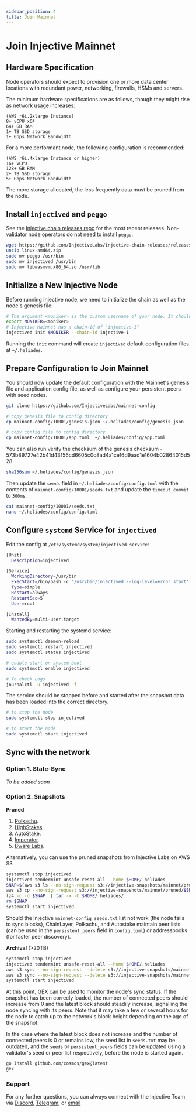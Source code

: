 ```yaml
---
sidebar_position: 4
title: Join Mainnet
---
```


# Join Injective Mainnet

## Hardware Specification
Node operators should expect to provision one or more data center locations with redundant power, networking, firewalls, HSMs and servers.

The minimum hardware specifications are as follows, though they might rise as network usage increases:

```
(AWS r6i.2xlarge Instance)
8+ vCPU x64
64+ GB RAM
1+ TB SSD storage
1+ Gbps Network Bandwidth
```

For a more performant node, the following configuration is recommended:

```
(AWS r6i.4xlarge Instance or higher)
16+ vCPU
128+ GB RAM
2+ TB SSD storage
5+ Gbps Network Bandwidth
```

 The more storage allocated, the less frequently data must be pruned from the node. 

## Install `injectived` and `peggo`

See the [Injective chain releases repo](https://github.com/InjectiveLabs/injective-chain-releases/releases/) for the most recent releases. Non-validator node operators do not need to install `peggo`.
```bash
wget https://github.com/InjectiveLabs/injective-chain-releases/releases/download/v1.12.1-1705909076//linux-amd64.zip
unzip linux-amd64.zip
sudo mv peggo /usr/bin
sudo mv injectived /usr/bin
sudo mv libwasmvm.x86_64.so /usr/lib 
```

## Initialize a New Injective Node

Before running Injective node, we need to initialize the chain as well as the node's genesis file:

```bash
# The argument <moniker> is the custom username of your node. It should be human-readable.
export MONIKER=<moniker>
# Injective Mainnet has a chain-id of "injective-1"
injectived init $MONIKER --chain-id injective-1
```

Running the `init` command will create `injectived` default configuration files at `~/.heliades`.

## Prepare Configuration to Join Mainnet

You should now update the default configuration with the Mainnet's genesis file and application config file, as well as configure your persistent peers with seed nodes.
```bash
git clone https://github.com/InjectiveLabs/mainnet-config

# copy genesis file to config directory
cp mainnet-config/10001/genesis.json ~/.heliades/config/genesis.json

# copy config file to config directory
cp mainnet-config/10001/app.toml  ~/.heliades/config/app.toml
```

You can also run verify the checksum of the genesis checksum - 573b89727e42b41d43156cd6605c0c8ad4a1ce16d9aad1e1604b02864015d528
```bash
sha256sum ~/.heliades/config/genesis.json
```

Then update the `seeds` field in `~/.heliades/config/config.toml` with the contents of `mainnet-config/10001/seeds.txt` and update the `timeout_commit` to `300ms`.
```bash
cat mainnet-config/10001/seeds.txt
nano ~/.heliades/config/config.toml
```

## Configure `systemd` Service for `injectived`

Edit the config at `/etc/systemd/system/injectived.service`:
```bash
[Unit]
  Description=injectived

[Service]
  WorkingDirectory=/usr/bin
  ExecStart=/bin/bash -c '/usr/bin/injectived --log-level=error start'
  Type=simple
  Restart=always
  RestartSec=5
  User=root

[Install]
  WantedBy=multi-user.target
```

Starting and restarting the systemd service:
```bash
sudo systemctl daemon-reload
sudo systemctl restart injectived
sudo systemctl status injectived

# enable start on system boot
sudo systemctl enable injectived

# To check Logs
journalctl -u injectived -f
```

The service should be stopped before and started after the snapshot data has been loaded into the correct directory.
```bash
# to stop the node
sudo systemctl stop injectived

# to start the node
sudo systemctl start injectived
```

## Sync with the network

### Option 1. State-Sync

*To be added soon*

[//]: # (You can use state-sync to join the network by following the below instructions. Note that the `wasm` directory of the `injectived` configuration files will not be synced and must be updated from the snapshot.)

[//]: # (```bash)

[//]: # (#!/bin/bash)

[//]: # (sudo systemctl stop injectived)

[//]: # (sudo injectived tendermint unsafe-reset-all --home ~/.heliades)

[//]: # (CUR_HEIGHT=$&#40;curl -sS https://tm.helios.network/block | jq .result.block.header.height | tr -d '"'&#41;)

[//]: # (SNAPSHOT_INTERVAL=1000)

[//]: # (RPC_SERVERS="23d0eea9bb42316ff5ea2f8b4cd8475ef3f35209\@65.109.36.70:11750,38c18461209694e1f667ff2c8636ba827cc01c86\@176.9.143.252:11750,4f9025feca44211eddc26cd983372114947b2e85\@176.9.140.49:11750,c98bb1b889ddb58b46e4ad3726c1382d37cd5609\@65.109.51.80:11750,f9ae40fb4a37b63bea573cc0509b4a63baa1a37a\@15.235.144.80:11750,7f3473ddab10322b63789acb4ac58647929111ba\@15.235.13.116:11750")

[//]: # (TRUST_HEIGHT=$&#40;&#40; CUR_HEIGHT - SNAPSHOT_INTERVAL &#41;&#41;)

[//]: # (TRUSTED_HASH=$&#40;curl -sS https://tm.helios.network/block?height=$TRUST_HEIGHT | jq .result.block_id.hash&#41;)

[//]: # (perl -i -pe 's|enable = false|enable = true|g' ~/.heliades/config/config.toml)

[//]: # (perl -i -pe 's|rpc_servers = ".*?"|rpc_servers = "'$RPC_SERVERS'"|g' ~/.heliades/config/config.toml)

[//]: # (perl -i -pe 's/^trust_height = \d+/trust_height = '$TRUST_HEIGHT'/' ~/.heliades/config/config.toml)

[//]: # (perl -i -pe 's/^trust_hash = ".*?"/trust_hash = '$TRUSTED_HASH'/' ~/.heliades/config/config.toml)

[//]: # (sudo systemctl start injectived)

[//]: # (```)

### Option 2. Snapshots

**Pruned**

1. [Polkachu](https://polkachu.com/tendermint_snapshots/injective).
2. [HighStakes](https://tools.highstakes.ch/files/helios.tar.gz).
3. [AutoStake](http://snapshots.autostake.net/injective-1/).
4. [Imperator](https://www.imperator.co/services/chain-services/injective).
5. [Bware Labs](https://bwarelabs.com/snapshots).

Alternatively, you can use the pruned snapshots from Injective Labs on AWS S3.

```bash
systemctl stop injectived
injectived tendermint unsafe-reset-all --home $HOME/.heliades
SNAP=$(aws s3 ls --no-sign-request s3://injective-snapshots/mainnet/pruned/ | grep ".tar.lz4" | sort | tail -n 1 | awk '{print $4}')
aws s3 cp --no-sign-request s3://injective-snapshots/mainnet/pruned/$SNAP .
lz4 -c -d $SNAP  | tar -x -C $HOME/.heliades/
rm $SNAP
systemctl start injectived
```


Should the Injective `mainnet-config seeds.txt` list not work (the node fails to sync blocks), ChainLayer, Polkachu, and Autostake maintain peer lists (can be used in the `persistent_peers` field in `config.toml`) or addressbooks (for faster peer discovery).

**Archival** (>20TB)

```bash
systemctl stop injectived
injectived tendermint unsafe-reset-all --home $HOME/.heliades
aws s3 sync --no-sign-request --delete s3://injective-snapshots/mainnet/heliades/data $HOME/.heliades/data
aws s3 sync --no-sign-request --delete s3://injective-snapshots/mainnet/heliades/wasm $HOME/.heliades/wasm
systemctl start injectived
```

At this point, [GEX](https://github.com/cosmos/gex) can be used to monitor the node's sync status. If the snapshot has been correcly loaded, the number of connected peers should increase from 0 and the latest block should steadily increase, signalling the node syncing with its peers. Note that it may take a few or several hours for the node to catch up to the network's block height depending on the age of the snapshot.

In the case where the latest block does not increase and the number of connected peers is 0 or remains low, the seed list in `seeds.txt` may be outdated, and the `seeds` or `persistent_peers` fields can be updated using a validator's seed or peer list respectively, before the node is started again.
```bash
go install github.com/cosmos/gex@latest
gex
```

### Support

For any further questions, you can always connect with the Injective Team via [Discord](https://discord.gg/injective), [Telegram](https://t.me/joininjective), or [email](mailto:contact@injectivelabs.org)

